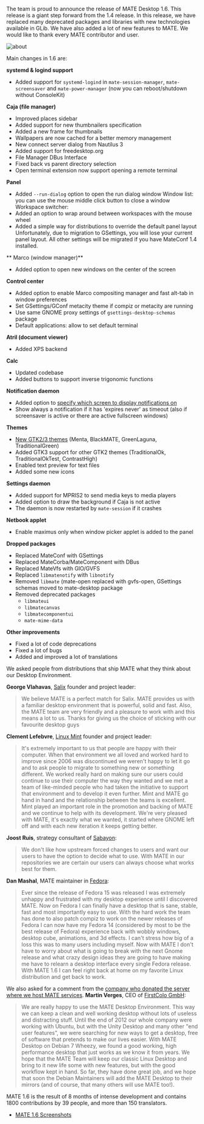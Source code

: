 <!--
.. link:
.. description:
.. tags: Releases,Salix,Linux Mint,Sabayon,Fedora
.. date: 2013-04-02 19:23:50
.. title: MATE 1.6 released
.. slug: 2013-04-02-mate-1-6-released
.. author: Stefano Karapetsas
-->

The team is proud to announce the release of MATE Desktop 1.6. This release is
a giant step forward from the 1.4 release. In this release, we have replaced
many deprecated packages and libraries with new technologies available in
GLib. We have also added a lot of new features to MATE. We would like to thank
every MATE contributor and user.

![about](/screens/about.png)

Main changes in 1.6 are:

**systemd & logind support**

  * Added support for `systemd-logind` in `mate-session-manager`, `mate-screensaver`
  and `mate-power-manager` (now you can reboot/shutdown without ConsoleKit)

**Caja (file manager)**

  * Improved places sidebar
  * Added support for new thumbnailers specification
  * Added a new frame for thumbnails 
  * Wallpapers are now cached for a better memory management
  * New connect server dialog from Nautilus 3
  * Added support for freedesktop.org
  * File Manager DBus Interface
  * Fixed back vs parent directory selection
  * Open terminal extension now support opening a remote terminal 

**Panel**

  * Added `--run-dialog` option to open the run dialog window Window list: you can 
  use the mouse middle click button to close a window Workspace switcher: 
  * Added an option to wrap around between workspaces with the mouse wheel
  * Added a simple way for distributions to override the default panel layout
  Unfortunately, due to migration to GSettings, you will lose your current panel layout.
  All other settings will be migrated if you have MateConf 1.4 installed.

** Marco (window manager)**

  * Added option to open new windows on the center of the screen

**Control center**

  * Added option to enable Marco compositing manager and fast alt-tab in window preferences
  * Set GSettings/GConf metacity theme if compiz or metacity are running
  * Use same GNOME proxy settings of `gsettings-desktop-schemas` package
  * Default applications: allow to set default terminal

**Atril (document viewer)**

  * Added XPS backend 

**Calc**

  * Updated codebase
  * Added buttons to support inverse trigonomic functions 

**Notification daemon**

  * Added option to [specify which screen to display notifications on](/blog/2013-01-20-changes-to-mate-notification-daemon/)
  * Show always a notification if it has 'expires never' as timeout (also if screensaver is active or there are active fullscreen windows) 

**Themes**

  * [New GTK2/3 themes](/blog/2013-03-26-new-themes/) (Menta, BlackMATE, GreenLaguna, TraditionalGreen)
  * Added GTK3 support for other GTK2 themes (TraditionalOk, TraditionalOkTest, ContrastHigh) 
  * Enabled text preview for text files
  * Added some new icons 

**Settings daemon**

  * Added support for MPRIS2 to send media keys to media players
  * Added option to draw the background if Caja is not active
  * The daemon is now restarted by `mate-session` if it crashes 

**Netbook applet**

  * Enable maximus only when window picker applet is added to the panel

**Dropped packages**

  * Replaced MateConf with GSettings
  * Replaced MateCorba/MateComponent with DBus
  * Replaced MateVfs with GIO/GVFS
  * Replaced `libmatenotify` with `libnotify`
  * Removed `libmate` (mate-open replaced with gvfs-open, GSettings schemas moved to mate-desktop package 
  * Removed deprecated packages
    * `libmateui`
    * `libmatecanvas`
    * `libmatecomponentui`
    * `mate-mime-data`

**Other improvements**

  * Fixed a lot of code deprecations
  * Fixed a lot of bugs
  * Added and improved a lot of translations 

We asked people from distributions that ship MATE what they think about our
Desktop Environment.

**George Vlahavas**, [Salix](http://www.salixos.org/) founder and project leader:

> We believe MATE is a perfect match for Salix. MATE provides us with a familiar
desktop environment that is powerful, solid and fast. Also, the MATE team are
very friendly and a pleasure to work with and this means a lot to us. Thanks for
giving us the choice of sticking with our favourite desktop guys

**Clement Lefebvre**, [Linux Mint](http://www.linuxmint.com/) founder and project leader:

> It's extremely important to us that people are happy with their computer. When that
environment we all loved and worked hard to improve since 2006 was
discontinued we weren't happy to let it go and to ask people to migrate to
something new or something different. We worked really hard on making sure our
users could continue to use their computer the way they wanted and we met a
team of like-minded people who had taken the initiative to support that
environment and to develop it even further. Mint and MATE go hand in hand and
the relationship between the teams is excellent. Mint played an important role
in the promotion and backing of MATE and we continue to help with its
development. We're very pleased with MATE, it's exactly what we wanted, it
started where GNOME left off and with each new iteration it keeps getting better.

**Joost Ruis**, strategy consultant of [Sabayon](http://www.sabayon.org/): 

> We don't like how upstream forced changes to users and want our users to have
the option to decide what to use. With MATE in our repositories we are certain
our users can always choose what works best for them.

**Dan Mashal**, MATE maintainer in [Fedora](https://fedoraproject.org/): 

> Ever since the release of Fedora 15 was released I was extremely unhappy and
frustrated with my desktop experience until I discovered MATE. Now on Fedora I
can finally have a desktop that is sane, stable, fast and most importantly easy
to use. With the hard work the team has done to also patch compiz to work on
the newer releases of Fedora I can now have my Fedora 14 (considered by most to
be the best release of Fedora) experience back with wobbly windows, desktop
cube, animations, and 3d effects. I can't stress how big of a loss this was to many users including
myself. Now with MATE I don't have to worry about what is going to break with
the next Gnome release and what crazy design ideas they are going to have
making me have to relearn a desktop interface every single Fedora release.
With MATE 1.6 I can feel right back at home on my favorite Linux distribution
and get back to work.

We also asked for a comment from the
[company who donated the server where we host MATE services](/blog/2012-12-27-thank-you-first-colo/). **Martin Verges**, CEO of [FirstColo GmbH](http://www.first-colo.net/EN/index.php):

> We are really happy to use the MATE Desktop Environment. This way we can keep a clean and well
working desktop without lots of useless and distracting stuff. Until the end
of 2012 our whole company were working with Ubuntu, but with the Unity Desktop
and many other "end user features", we were searching for new ways to get a
desktop, free of software that pretends to make our lives easier. With MATE
Desktop on Debian 7 Wheezy, we found a good working, high performance desktop
that just works as we know it from years. We hope that the MATE Team will keep
our classic Linux Desktop and bring to it new life some with new features, but
with the good workflow kept in hand. So far, they have done great job, and we
hope that soon the Debian Maintainers will add the MATE Desktop to their
mirrors (and of course, that many others will use MATE too!).

MATE 1.6 is the result of 8 months of intense development and contains 1800
contributions by 39 people, and more than 150 translators. 

  * [MATE 1.6 Screenshots](/gallery/1.6/)
